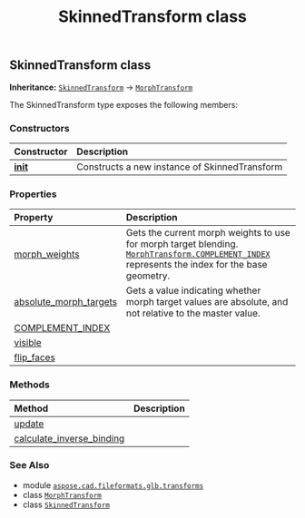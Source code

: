 ﻿---
title: SkinnedTransform class
second_title: Aspose.CAD for Python via .NET API References
description: 
type: docs
weight: 110
url: /python-net/aspose.cad.fileformats.glb.transforms/skinnedtransform/
is_root: false
---

## SkinnedTransform class



**Inheritance:** [`SkinnedTransform`](/cad/python-net/aspose.cad.fileformats.glb.transforms/skinnedtransform) → 
[`MorphTransform`](/cad/python-net/aspose.cad.fileformats.glb.transforms/morphtransform)



The SkinnedTransform type exposes the following members:

### Constructors
| Constructor | Description |
| :- | :- |
| [__init__](/cad/python-net/aspose.cad.fileformats.glb.transforms/skinnedtransform/__init__/#) | Constructs a new instance of SkinnedTransform |


### Properties
| Property | Description |
| :- | :- |
| [morph_weights](/cad/python-net/aspose.cad.fileformats.glb.transforms/skinnedtransform/morph_weights) | Gets the current morph weights to use for morph target blending. [`MorphTransform.COMPLEMENT_INDEX`](/cad/python-net/aspose.cad.fileformats.glb.transforms/morphtransform) represents the index for the base geometry. |
| [absolute_morph_targets](/cad/python-net/aspose.cad.fileformats.glb.transforms/skinnedtransform/absolute_morph_targets) | Gets a value indicating whether morph target values are absolute, and not relative to the master value. |
| [COMPLEMENT_INDEX](/cad/python-net/aspose.cad.fileformats.glb.transforms/skinnedtransform/complement_index) |  |
| [visible](/cad/python-net/aspose.cad.fileformats.glb.transforms/skinnedtransform/visible) |  |
| [flip_faces](/cad/python-net/aspose.cad.fileformats.glb.transforms/skinnedtransform/flip_faces) |  |


### Methods
| Method | Description |
| :- | :- |
| [update](/cad/python-net/aspose.cad.fileformats.glb.transforms/skinnedtransform/update/#any-bool) |  |
| [calculate_inverse_binding](/cad/python-net/aspose.cad.fileformats.glb.transforms/skinnedtransform/calculate_inverse_binding/#aspose.cad.fileformats.glb.transforms.Matrix4x4Double-aspose.cad.fileformats.glb.transforms.Matrix4x4Double) |  |



### See Also
* module [`aspose.cad.fileformats.glb.transforms`](..)
* class [`MorphTransform`](/cad/python-net/aspose.cad.fileformats.glb.transforms/morphtransform)
* class [`SkinnedTransform`](/cad/python-net/aspose.cad.fileformats.glb.transforms/skinnedtransform)
